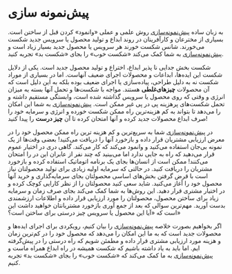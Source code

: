 # پیش‌نمونه سازی

به زبان ساده [پیش‌نمونه‌سازی] روش علمی و عملی «وانمود» کردن قبل از ساختن است. بسیاری از مخترعان و کارآفرینان در روند ابداع و تولید محصول یا سرویس جدید شکست می‌خورند. شانس شکست خورند هر سرویس یا محصول جدید بسیار زیاد است و [پیش‌نمونه‌سازی] به شما کمک می‌کند «شکست خوب» را بجای «شکست بد» تجربه کنید.

شکست بخش جدایی نا پذیر ابداع، اختراع و تولید محصول جدید است. یکی از دلایل شکست این ایده‌‌ها، ابداعات و محصولات اجرای ضعیف آنهاست. اما در بسیاری از موراد شکست نه به دلیل طراحی، پیاده‌سازی یا اجرای ضعیف بوده بلکه به این دلیل است که آن محصولات **چیزهای‌غلطی** هستند. مواجه با شکست‌ها و تحمل آنها بسته یه میزان انرژی و وقتی که روی محصول یا سرویس گذاشته شده است، وابستگی مستقیم داشته و تحمل شکست‌های پرهزینه پی در پی غیر ممکن است. [پیش‌نمونه‌سازی] به شما این امکان را می‌دهد تا بتواند به کم هزینه‌ترین راه ممکن شکست خورده و انرژی و سرمایه خود را صرف ابداع محصولات جدید کرده و آنها امتحان کرده تا آن **چیز درست** را پیدا کنید!

در [پیش‌نمونه‌سازی] شما به سریع‌ترین و کم هزینه ترین راه ممکن محصول خود را در معرض ارزیابی مشتریان قرار داده و بازخورد آنها را دریافت می‌کنید! بعضی وقت‌ها از یک نمونه بی‌جان استفاده می‌کنید و وانمود می‌کند که کار می‌کند. گاهی دری در اختیار عموم قرار می‌دهید که راه به جایی ندارد اما می‌بینید که چند نفر از عابران این در را امتحان می‌کنند! ممکن است از انسان‌ها بجای یک برنامه اتوماتیک استفاده کرده و بازخورد مشتریان را دریافت کنید. در حالتی که سرمایه اولیه زیادی برای تولید محصولتان نیاز است با قرض گرفتن بخش‌های اساسی محصولتان بجای سرمایه‌گذاری و خرید آنها محصول خود را آغاز می‌کنید. شاید سعی کنید محصولتان را از نظر کارایی کوچک کرده و در اختیار مشتری قرار دهید. این روش‌ها به شما کمک می‌کند بجای صرف زمان و سرمایه زیاد برای ساختن محصول، محصولتان را مورد ارزیابی قرار داده و اطلاعات ارزشمندی بدست آورید. مهم‌ترین سوالی که بعد از جمع آوری بازخورد مشتریانتان خواهید داشت این است که «آیا این محصول یا سرویس چیز درستی برای ساختن است؟»

اگر بخواهیم بصورت خلاصه [پیش‌نمونه‌سازی] را بیان کنیم، رویکردی برای اجرای ایده‌ها و محصولات جدید است که به ما این امکان را می‌دهد که محصول خود را در کم‌ترین زمان و هزینه مورد ارزیابی مشتری قرار داده و مطمئن شویم که راه درستی را در پیش‌گرفته ایم. اما باید به یاد داشته باشیم که شکست همیشه در راه ابداع همراه ماست و [پیش‌نمونه‌سازی] به ما کمک می‌کند که «شکست خوب» را بجای «شکست بد» تجربه کنیم. 

[پیش‌نمونه‌سازی]: http://pretotyping.ir

